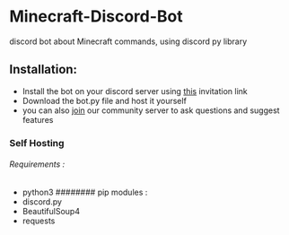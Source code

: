 # Minecraft-Discord-Bot
discord bot about Minecraft commands, using discord py library

## Installation:
* Install the bot on your discord server using [this](https://discord.com/oauth2/authorize?client_id=721288945639620650&scope=bot&permissions=0) invitation link
* Download the bot.py file and host it yourself
* you can also [join](https://discord.gg/j3CjjnjCkc) our community server to ask questions and suggest features

### Self Hosting
###### Requirements :
* python3
######## pip modules :
* discord.py
* BeautifulSoup4
* requests
